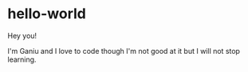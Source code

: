 # hello-world

Hey you!

I'm Ganiu and I love to code though I'm not good at it but I will not stop learning.
